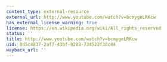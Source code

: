 ```yaml
---
content_type: external-resource
external_url: http://www.youtube.com/watch?v=bcmygeLRKcw
has_external_license_warning: true
license: https://en.wikipedia.org/wiki/All_rights_reserved
status: ''
title: http://www.youtube.com/watch?v=bcmygeLRKcw
uid: 8d5c4837-2af7-43bf-9288-734522f38c44
wayback_url: ''
---
```

